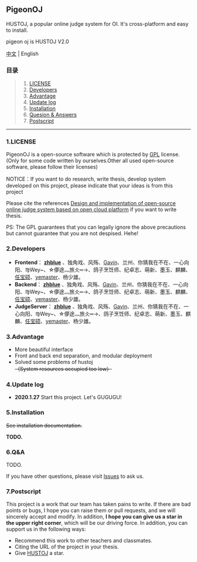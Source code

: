
## PigeonOJ
HUSTOJ, a popular online judge system for OI. It's cross-platform and easy to install.

pigeon oj is HUSTOJ V2.0

[中文](https://github.com/Pigeon-Developer/pigeon-oj/blob/master/README.md) | English

### 目录

> 1. [LICENSE](#1LICENSE)
> 2. [Developers](#2Developers)
> 3. [Advantage](#3Advantage)
> 4. [Update log](#4Update+log)
> 5. [Installation](#5Installation)
> 6. [Quesion & Answers](#6Q&A)
> 7. [Postscript](#7Postscript)

---

### 1.LICENSE

PigeonOJ is a open-source software which is protected by [GPL](https://github.com/Pigeon-Developer/pigeon-oj/blob/master/LICENSE) license.(Only for some code written by ourselves.Other all used open-source software, please follow their licenses)

NOTICE：If you want to do research, write thesis, develop system developed on this project, please indicate that your ideas is from this project

Please cite the references [Design and implementation of open-source online judge system based on open cloud platform](http://kns.cnki.net/KCMS/detail/detail.aspx?dbcode=CJFQ&dbname=CJFD2012&filename=JSJA2012S3088) if you want to write thesis.

PS: The GPL guarantees that you can legally ignore the above precautions but cannot guarantee that you are not despised. Hehe!

### 2.Developers

- **Frontend**： **[zhblue](https://github.com/zhblue/)** 、独角戏、风殇、[Gavin](https://github.com/gavincc)、兰州、你猜我在不在、一心向阳、♍Wey~、☆儚途灬旅仌═→、鸽子烹饪师、纪卓志、萌新、墨玉、麒麟、[任宝硕](https://github.com/RenBaoshuo)、[yemaster](https://github.com/yemaster)、杨少雄。
- **Backend**： **[zhblue](https://github.com/zhblue/)** 、独角戏、风殇、[Gavin](https://github.com/gavincc)、兰州、你猜我在不在、一心向阳、♍Wey~、☆儚途灬旅仌═→、鸽子烹饪师、纪卓志、萌新、墨玉、麒麟、[任宝硕](https://github.com/RenBaoshuo)、[yemaster](https://github.com/yemaster)、杨少雄。
- **JudgeServer**： **[zhblue](https://github.com/zhblue/)** 、独角戏、风殇、[Gavin](https://github.com/gavincc)、兰州、你猜我在不在、一心向阳、♍Wey~、☆儚途灬旅仌═→、鸽子烹饪师、纪卓志、萌新、墨玉、麒麟、[任宝硕](https://github.com/RenBaoshuo)、[yemaster](https://github.com/yemaster)、杨少雄。

### 3.Advantage

- More beautiful interface
- Front and back end separation, and modular deployment
- Solved some problems of hustoj ~~（System resources occupied too low）~~ 

### 4.Update log

- **2020.1.27** Start this project. Let's GUGUGU!

### 5.Installation

~~See installation documentation.~~

**TODO.**

### 6.Q&A

TODO.

If you have other questions, please visit [Issues](#) to ask us.

### 7.Postscript

This project is a work that our team has taken pains to write. If there are bad points or bugs, I hope you can raise them or pull requests, and we will sincerely accept and modify. In addition, **I hope you can give us a star in the upper right corner**, which will be our driving force. In addition, you can support us in the following ways:
- Recommend this work to other teachers and classmates.
- Citing the URL of the project in your thesis.
- Give [HUSTOJ](https://github.com/zhblue/hustoj) a star.
